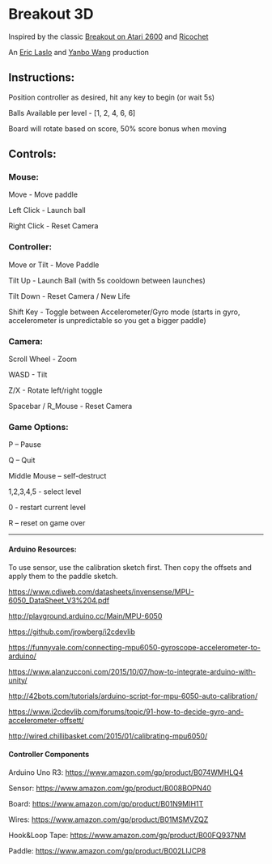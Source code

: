 # Breakout 3D 

Inspired by the classic [Breakout on Atari 2600](https://www.youtube.com/watch?v=Up-a5x3coC0) and [Ricochet](https://www.youtube.com/watch?v=cBIedv-i8eo)

An [Eric Laslo](https://github.com/erl67) and [Yanbo Wang](https://github.com/YanboWang76) production


## Instructions:

Position controller as desired, hit any key to begin (or wait 5s)

Balls Available per level - [1, 2, 4, 6, 6]

Board will rotate based on score, 50% score bonus when moving


## Controls:

### Mouse: 

Move - Move paddle

Left Click - Launch ball

Right Click - Reset Camera


### Controller:

Move or Tilt - Move Paddle

Tilt Up - Launch Ball (with 5s cooldown between launches)

Tilt Down - Reset Camera / New Life

Shift Key - Toggle between Accelerometer/Gyro mode
   (starts in gyro, accelerometer is unpredictable so you get a bigger paddle)


### Camera: 

Scroll Wheel - Zoom

WASD - Tilt

Z/X - Rotate left/right toggle

Spacebar / R_Mouse - Reset Camera

### Game Options: 

P – Pause

Q – Quit

Middle Mouse – self-destruct

1,2,3,4,5 - select level

0 - restart current level

R – reset on game over

***

#### Arduino Resources: 

To use sensor, use the calibration sketch first.
Then copy the offsets and apply them to the paddle sketch.

https://www.cdiweb.com/datasheets/invensense/MPU-6050_DataSheet_V3%204.pdf

http://playground.arduino.cc/Main/MPU-6050

https://github.com/jrowberg/i2cdevlib

https://funnyvale.com/connecting-mpu6050-gyroscope-accelerometer-to-arduino/

https://www.alanzucconi.com/2015/10/07/how-to-integrate-arduino-with-unity/

http://42bots.com/tutorials/arduino-script-for-mpu-6050-auto-calibration/

https://www.i2cdevlib.com/forums/topic/91-how-to-decide-gyro-and-accelerometer-offsett/

http://wired.chillibasket.com/2015/01/calibrating-mpu6050/


#### Controller Components

Arduino Uno R3: https://www.amazon.com/gp/product/B074WMHLQ4

Sensor: https://www.amazon.com/gp/product/B008BOPN40

Board: https://www.amazon.com/gp/product/B01N9MIH1T

Wires: https://www.amazon.com/gp/product/B01MSMVZQZ

Hook&Loop Tape: https://www.amazon.com/gp/product/B00FQ937NM

Paddle: https://www.amazon.com/gp/product/B002LIJCP8
